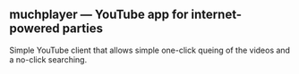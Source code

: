 ## muchplayer — YouTube app for internet-powered parties

Simple YouTube client that allows simple one-click queing of the videos and a no-click searching.
